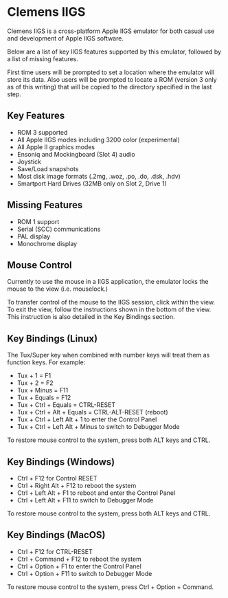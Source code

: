 # Clemens IIGS

Clemens IIGS is a cross-platform Apple IIGS emulator for both casual use and development of Apple IIGS software.

Below are a list of key IIGS features supported by this emulator, followed by a list of missing features.

First time users will be prompted to set a location where the emulator will store its data.  Also users will be prompted to locate a ROM (version 3 only as of this writing) that will be copied to the directory specified in the last step.

## Key Features

* ROM 3 supported
* All Apple IIGS modes including 3200 color (experimental)
* All Apple II graphics modes
* Ensoniq and Mockingboard (Slot 4) audio
* Joystick
* Save/Load snapshots
* Most disk image formats (.2mg, .woz, .po, .do, .dsk, .hdv)
* Smartport Hard Drives (32MB only on Slot 2, Drive 1)

## Missing Features

* ROM 1 support
* Serial (SCC) communications
* PAL display
* Monochrome display

## Mouse Control

Currently to use the mouse in a IIGS application, the emulator locks the mouse to the view (i.e. mouselock.)

To transfer control of the mouse to the IIGS session, click within the view.  To exit the view, follow the instructions shown in the bottom of the view.  This instruction is also detailed in the Key Bindings section.

## Key Bindings (Linux)

The Tux/Super key when combined with number keys will treat them as function keys.  For example:

- Tux + 1 = F1
- Tux + 2 = F2
- Tux + Minus = F11
- Tux + Equals = F12
- Tux + Ctrl + Equals = CTRL-RESET
- Tux + Ctrl + Alt + Equals = CTRL-ALT-RESET (reboot)
- Tux + Ctrl + Left Alt + 1 to enter the Control Panel
- Tux + Ctrl + Left Alt + Minus to switch to Debugger Mode

To restore mouse control to the system, press both ALT keys and CTRL.

## Key Bindings (Windows)

- Ctrl + F12 for Control RESET
- Ctrl + Right Alt + F12 to reboot the system
- Ctrl + Left Alt + F1 to reboot and enter the Control Panel
- Ctrl + Left Alt + F11 to switch to Debugger Mode

To restore mouse control to the system, press both ALT keys and CTRL.

## Key Bindings (MacOS)

- Ctrl + F12 for CTRL-RESET
- Ctrl + Command + F12 to reboot the system
- Ctrl + Option + F1 to enter the Control Panel
- Ctrl + Option + F11 to switch to Debugger Mode

To restore mouse control to the system, press Ctrl + Option + Command.

